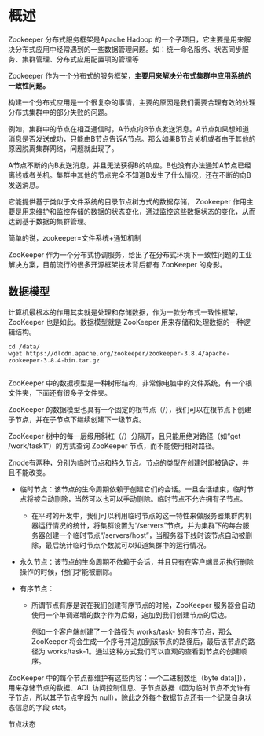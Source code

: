 # 概述

Zookeeper 分布式服务框架是Apache Hadoop 的一个子项目，它主要是用来解决分布式应用中经常遇到的一些数据管理问题。如：统一命名服务、状态同步服务、集群管理、分布式应用配置项的管理等

Zookeeper 作为一个分布式的服务框架，**主要用来解决分布式集群中应用系统的一致性问题。**



构建一个分布式应用是一个很复杂的事情，主要的原因是我们需要合理有效的处理分布式集群中的部分失败的问题。

例如，集群中的节点在相互通信时，A节点向B节点发送消息。A节点如果想知道消息是否发送成功，只能由B节点告诉A节点。那么如果B节点关机或者由于其他的原因脱离集群网络，问题就出现了。

A节点不断的向B发送消息，并且无法获得B的响应。B也没有办法通知A节点已经离线或者关机。集群中其他的节点完全不知道B发生了什么情况，还在不断的向B发送消息。



它能提供基于类似于文件系统的目录节点树方式的数据存储， Zookeeper 作用主要是用来维护和监控存储的数据的状态变化，通过监控这些数据状态的变化，从而达到基于数据的集群管理。

简单的说，zookeeper=文件系统+通知机制



ZooKeeper 作为一个分布式协调服务，给出了在分布式环境下一致性问题的工业解决方案，目前流行的很多开源框架技术背后都有 ZooKeeper 的身影。





## 数据模型

计算机最根本的作用其实就是处理和存储数据，作为一款分布式一致性框架，ZooKeeper 也是如此。数据模型就是 ZooKeeper 用来存储和处理数据的一种逻辑结构。





```
cd /data/
wget https://dlcdn.apache.org/zookeeper/zookeeper-3.8.4/apache-zookeeper-3.8.4-bin.tar.gz


```



ZooKeeper 中的数据模型是一种树形结构，非常像电脑中的文件系统，有一个根文件夹，下面还有很多子文件夹。

ZooKeeper 的数据模型也具有一个固定的根节点（/），我们可以在根节点下创建子节点，并在子节点下继续创建下一级节点。

ZooKeeper 树中的每一层级用斜杠（/）分隔开，且只能用绝对路径（如“get /work/task1”）的方式查询 ZooKeeper 节点，而不能使用相对路径。





Znode有两种，分别为临时节点和持久节点。节点的类型在创建时即被确定，并且不能改变。

- 临时节点：该节点的生命周期依赖于创建它们的会话。一旦会话结束，临时节点将被自动删除，当然可以也可以手动删除。临时节点不允许拥有子节点。

  - 在平时的开发中，我们可以利用临时节点的这一特性来做服务器集群内机器运行情况的统计，将集群设置为“/servers”节点，并为集群下的每台服务器创建一个临时节点“/servers/host”，当服务器下线时该节点自动被删除，最后统计临时节点个数就可以知道集群中的运行情况。

- 永久节点：该节点的生命周期不依赖于会话，并且只有在客户端显示执行删除操作的时候，他们才能被删除。

- 有序节点：

  - 所谓节点有序是说在我们创建有序节点的时候，ZooKeeper 服务器会自动使用一个单调递增的数字作为后缀，追加到我们创建节点的后边。

    例如一个客户端创建了一个路径为 works/task- 的有序节点，那么 ZooKeeper 将会生成一个序号并追加到该节点的路径后，最后该节点的路径为 works/task-1。通过这种方式我们可以直观的查看到节点的创建顺序。



ZooKeeper 中的每个节点都维护有这些内容：一个二进制数组（byte data[]），用来存储节点的数据、ACL 访问控制信息、子节点数据（因为临时节点不允许有子节点，所以其子节点字段为 null），除此之外每个数据节点还有一个记录自身状态信息的字段 stat。



节点状态